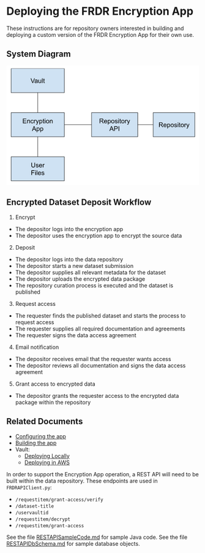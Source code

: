 # Deploying the FRDR Encryption App

These instructions are for repository owners interested in building and deploying a custom version of the FRDR Encryption App for their own use.

## System Diagram

![system](img/system.png)

## Encrypted Dataset Deposit Workflow

1. Encrypt

* The depositor logs into the encryption app
* The depositor uses the encryption app to encrypt the source data

2. Deposit

* The depositor logs into the data repository
* The depositor starts a new dataset submission
* The depositor supplies all relevant metadata for the dataset
* The depositor uploads the encrypted data package
* The repository curation process is executed and the dataset is published

3. Request access

* The requester finds the published dataset and starts the process to request access
* The requester supplies all required documentation and agreements
* The requester signs the data access agreement

4. Email notification

* The depositor receives email that the requester wants access
* The depositor reviews all documentation and signs the data access agreement

5. Grant access to encrypted data

* The depositor grants the requester access to the encrypted data package within the repository

## Related Documents

* [Configuring the app](CONFIGURING.md)
* [Building the app](BUILDING.md)
* Vault:
  * [Deploying Locally](VAULT_LOCAL.md)
  * [Deploying in AWS](https://github.com/frdr-dfdr/frdr_encryption_client/tree/master/vault_aws)

In order to support the Encryption App operation, a REST API will need to be built within the data repository.  These endpoints are used in `FRDRAPIClient.py`:

* `/requestitem/grant-access/verify`
* `/dataset-title`
* `/uservaultid`
* `/requestitem/decrypt`
* `/requestitem/grant-access`

See the file [RESTAPISampleCode.md](RESTAPISampleCode.md) for sample Java code. See the file [RESTAPIDbSchema.md](RESTAPIDbSchema.md) for sample database objects.

